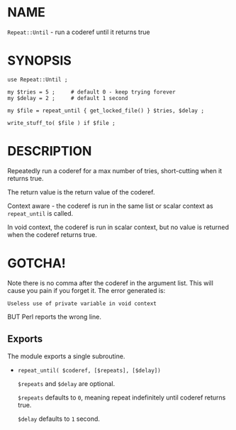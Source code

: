 # NAME

`Repeat::Until` - run a coderef until it returns true

# SYNOPSIS

    use Repeat::Until ;

    my $tries = 5 ;     # default 0 - keep trying forever
    my $delay = 2 ;     # default 1 second

    my $file = repeat_until { get_locked_file() } $tries, $delay ;

    write_stuff_to( $file ) if $file ;

# DESCRIPTION

Repeatedly run a coderef for a max number of tries, short-cutting when it returns true.

The return value is the return value of the coderef.

Context aware - the coderef is run in the same list or scalar context as `repeat_until` is called.

In void context, the coderef is run in scalar context, but no value is returned when the coderef returns true.

# GOTCHA!

Note there is no comma after the coderef in the argument list. This will cause you pain if you forget it.
The error generated is:

    Useless use of private variable in void context

BUT Perl reports the wrong line.

## Exports

The module exports a single subroutine.

- `repeat_until( $coderef, [$repeats], [$delay])`

    `$repeats` and `$delay` are optional.

    `$repeats` defaults to `0`, meaning repeat indefinitely until coderef returns true.

    `$delay` defaults to `1` second.
